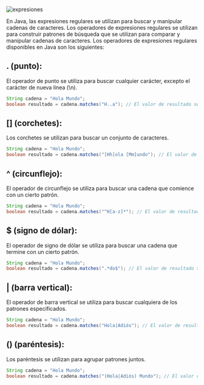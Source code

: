 ![expresiones](https://user-images.githubusercontent.com/75398496/228667716-a1c340b9-bb36-4aa6-9c9e-d1646f362bea.png)

En Java, las expresiones regulares se utilizan para buscar y manipular cadenas de caracteres. Los operadores de expresiones regulares se utilizan para construir patrones de búsqueda que se utilizan para comparar y manipular cadenas de caracteres. Los operadores de expresiones regulares disponibles en Java son los siguientes:

## . (punto): 
El operador de punto se utiliza para buscar cualquier carácter, excepto el carácter de nueva línea (\n).
```java
String cadena = "Hola Mundo";
boolean resultado = cadena.matches("H..a"); // El valor de resultado será true
```

## [] (corchetes): 
Los corchetes se utilizan para buscar un conjunto de caracteres.
```java
String cadena = "Hola Mundo";
boolean resultado = cadena.matches("[Hh]ola [Mm]undo"); // El valor de resultado será true
```

## ^ (circunflejo): 
El operador de circunflejo se utiliza para buscar una cadena que comience con un cierto patrón.
```java
String cadena = "Hola Mundo";
boolean resultado = cadena.matches("^H[a-z]*"); // El valor de resultado será true
```

## $ (signo de dólar): 
El operador de signo de dólar se utiliza para buscar una cadena que termine con un cierto patrón.
```java
String cadena = "Hola Mundo";
boolean resultado = cadena.matches(".*do$"); // El valor de resultado será true
```

## | (barra vertical): 
El operador de barra vertical se utiliza para buscar cualquiera de los patrones especificados.
```java
String cadena = "Hola Mundo";
boolean resultado = cadena.matches("Hola|Adiós"); // El valor de resultado será true si la cadena es "Hola" o "Adiós"
```

## () (paréntesis): 
Los paréntesis se utilizan para agrupar patrones juntos. 
```java
String cadena = "Hola Mundo";
boolean resultado = cadena.matches("(Hola|Adiós) Mundo"); // El valor de resultado será true si la cadena es "Hola Mundo" o "Adiós Mundo"
```
